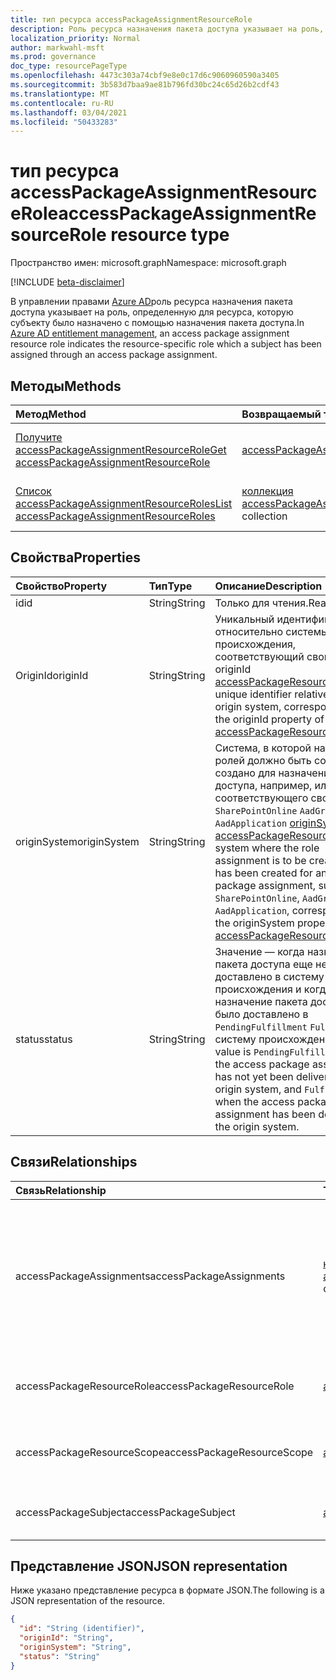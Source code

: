 ```yaml
---
title: тип ресурса accessPackageAssignmentResourceRole
description: Роль ресурса назначения пакета доступа указывает на роль, определенную для ресурса, которую субъекту было назначено с помощью назначения пакета доступа.
localization_priority: Normal
author: markwahl-msft
ms.prod: governance
doc_type: resourcePageType
ms.openlocfilehash: 4473c303a74cbf9e8e0c17d6c9060960590a3405
ms.sourcegitcommit: 3b583d7baa9ae81b796fd30bc24c65d26b2cdf43
ms.translationtype: MT
ms.contentlocale: ru-RU
ms.lasthandoff: 03/04/2021
ms.locfileid: "50433283"
---
```

# <a name="accesspackageassignmentresourcerole-resource-type"></a><span data-ttu-id="1f994-103">тип ресурса accessPackageAssignmentResourceRole</span><span class="sxs-lookup"><span data-stu-id="1f994-103">accessPackageAssignmentResourceRole resource type</span></span>

<span data-ttu-id="1f994-104">Пространство имен: microsoft.graph</span><span class="sxs-lookup"><span data-stu-id="1f994-104">Namespace: microsoft.graph</span></span>

[!INCLUDE [beta-disclaimer](../../includes/beta-disclaimer.md)]

<span data-ttu-id="1f994-105">В управлении правами [Azure AD](entitlementmanagement-root.md)роль ресурса назначения пакета доступа указывает на роль, определенную для ресурса, которую субъекту было назначено с помощью назначения пакета доступа.</span><span class="sxs-lookup"><span data-stu-id="1f994-105">In [Azure AD entitlement management](entitlementmanagement-root.md), an access package assignment resource role indicates the resource-specific role which a subject has been assigned through an access package assignment.</span></span>

## <a name="methods"></a><span data-ttu-id="1f994-106">Методы</span><span class="sxs-lookup"><span data-stu-id="1f994-106">Methods</span></span>

| <span data-ttu-id="1f994-107">Метод</span><span class="sxs-lookup"><span data-stu-id="1f994-107">Method</span></span>       | <span data-ttu-id="1f994-108">Возвращаемый тип</span><span class="sxs-lookup"><span data-stu-id="1f994-108">Return Type</span></span> | <span data-ttu-id="1f994-109">Описание</span><span class="sxs-lookup"><span data-stu-id="1f994-109">Description</span></span> |
|:-------------|:------------|:------------|
| [<span data-ttu-id="1f994-110">Получите accessPackageAssignmentResourceRole</span><span class="sxs-lookup"><span data-stu-id="1f994-110">Get accessPackageAssignmentResourceRole</span></span>](../api/accesspackageassignmentresourcerole-get.md) | [<span data-ttu-id="1f994-111">accessPackageAssignmentResourceRole</span><span class="sxs-lookup"><span data-stu-id="1f994-111">accessPackageAssignmentResourceRole</span></span>](accesspackageassignmentresourcerole.md)  | <span data-ttu-id="1f994-112">Извлечение объекта accessPackageAssignmentResourceRole.</span><span class="sxs-lookup"><span data-stu-id="1f994-112">Retrieve an accessPackageAssignmentResourceRole object.</span></span> |
| [<span data-ttu-id="1f994-113">Список accessPackageAssignmentResourceRoles</span><span class="sxs-lookup"><span data-stu-id="1f994-113">List accessPackageAssignmentResourceRoles</span></span>](../api/accesspackageassignmentresourcerole-list.md) | <span data-ttu-id="1f994-114">[коллекция accessPackageAssignmentResourceRole](accesspackageassignmentresourcerole.md)</span><span class="sxs-lookup"><span data-stu-id="1f994-114">[accessPackageAssignmentResourceRole](accesspackageassignmentresourcerole.md) collection</span></span> | <span data-ttu-id="1f994-115">Извлечение списка объектов accessPackageAssignmentResourceRole.</span><span class="sxs-lookup"><span data-stu-id="1f994-115">Retrieve a list of accessPackageAssignmentResourceRole objects.</span></span> |

## <a name="properties"></a><span data-ttu-id="1f994-116">Свойства</span><span class="sxs-lookup"><span data-stu-id="1f994-116">Properties</span></span>

| <span data-ttu-id="1f994-117">Свойство</span><span class="sxs-lookup"><span data-stu-id="1f994-117">Property</span></span>     | <span data-ttu-id="1f994-118">Тип</span><span class="sxs-lookup"><span data-stu-id="1f994-118">Type</span></span>        | <span data-ttu-id="1f994-119">Описание</span><span class="sxs-lookup"><span data-stu-id="1f994-119">Description</span></span> |
|:-------------|:------------|:------------|
|<span data-ttu-id="1f994-120">id</span><span class="sxs-lookup"><span data-stu-id="1f994-120">id</span></span>|<span data-ttu-id="1f994-121">String</span><span class="sxs-lookup"><span data-stu-id="1f994-121">String</span></span>| <span data-ttu-id="1f994-122">Только для чтения.</span><span class="sxs-lookup"><span data-stu-id="1f994-122">Read-only.</span></span>|
|<span data-ttu-id="1f994-123">OriginId</span><span class="sxs-lookup"><span data-stu-id="1f994-123">originId</span></span>|<span data-ttu-id="1f994-124">String</span><span class="sxs-lookup"><span data-stu-id="1f994-124">String</span></span>|<span data-ttu-id="1f994-125">Уникальный идентификатор относительно системы происхождения, соответствующий свойству originId [accessPackageResourceRole.](accesspackageresourcerole.md)</span><span class="sxs-lookup"><span data-stu-id="1f994-125">A unique identifier relative to the origin system, corresponding to the originId property of the [accessPackageResourceRole](accesspackageresourcerole.md).</span></span> |
|<span data-ttu-id="1f994-126">originSystem</span><span class="sxs-lookup"><span data-stu-id="1f994-126">originSystem</span></span>|<span data-ttu-id="1f994-127">String</span><span class="sxs-lookup"><span data-stu-id="1f994-127">String</span></span>|<span data-ttu-id="1f994-128">Система, в которой назначение ролей должно быть создано или создано для назначения пакета доступа, например, или , соответствующего свойству `SharePointOnline` `AadGroup` `AadApplication` [originSystem accessPackageResourceRole.](accesspackageresourcerole.md)</span><span class="sxs-lookup"><span data-stu-id="1f994-128">The system where the role assignment is to be created or has been created for an access package assignment, such as `SharePointOnline`, `AadGroup` or `AadApplication`, corresponding to the originSystem property of the [accessPackageResourceRole](accesspackageresourcerole.md).</span></span>|
|<span data-ttu-id="1f994-129">status</span><span class="sxs-lookup"><span data-stu-id="1f994-129">status</span></span>|<span data-ttu-id="1f994-130">String</span><span class="sxs-lookup"><span data-stu-id="1f994-130">String</span></span>|<span data-ttu-id="1f994-131">Значение — когда назначение пакета доступа еще не доставлено в систему происхождения и когда назначение пакета доступа было доставлено в `PendingFulfillment` `Fulfilled` систему происхождения.</span><span class="sxs-lookup"><span data-stu-id="1f994-131">The value is `PendingFulfillment` when the access package assignment has not yet been delivered to the origin system, and `Fulfilled` when the access package assignment has been delivered to the origin system.</span></span>|

## <a name="relationships"></a><span data-ttu-id="1f994-132">Связи</span><span class="sxs-lookup"><span data-stu-id="1f994-132">Relationships</span></span>

| <span data-ttu-id="1f994-133">Связь</span><span class="sxs-lookup"><span data-stu-id="1f994-133">Relationship</span></span> | <span data-ttu-id="1f994-134">Тип</span><span class="sxs-lookup"><span data-stu-id="1f994-134">Type</span></span>        | <span data-ttu-id="1f994-135">Описание</span><span class="sxs-lookup"><span data-stu-id="1f994-135">Description</span></span> |
|:-------------|:------------|:------------|
|<span data-ttu-id="1f994-136">accessPackageAssignments</span><span class="sxs-lookup"><span data-stu-id="1f994-136">accessPackageAssignments</span></span>|<span data-ttu-id="1f994-137">[коллекция accessPackageAssignment](accesspackageassignment.md)</span><span class="sxs-lookup"><span data-stu-id="1f994-137">[accessPackageAssignment](accesspackageassignment.md) collection</span></span>| <span data-ttu-id="1f994-138">Назначения пакета доступа, в результате чего это назначение роли.</span><span class="sxs-lookup"><span data-stu-id="1f994-138">The access package assignments resulting in this role assignment.</span></span> <span data-ttu-id="1f994-139">Только для чтения.</span><span class="sxs-lookup"><span data-stu-id="1f994-139">Read-only.</span></span> <span data-ttu-id="1f994-140">Допускается значение null.</span><span class="sxs-lookup"><span data-stu-id="1f994-140">Nullable.</span></span>|
|<span data-ttu-id="1f994-141">accessPackageResourceRole</span><span class="sxs-lookup"><span data-stu-id="1f994-141">accessPackageResourceRole</span></span>|[<span data-ttu-id="1f994-142">accessPackageResourceRole</span><span class="sxs-lookup"><span data-stu-id="1f994-142">accessPackageResourceRole</span></span>](accesspackageresourcerole.md)| <span data-ttu-id="1f994-143">Только для чтения.</span><span class="sxs-lookup"><span data-stu-id="1f994-143">Read-only.</span></span> <span data-ttu-id="1f994-144">Допускается значение null.</span><span class="sxs-lookup"><span data-stu-id="1f994-144">Nullable.</span></span>|
|<span data-ttu-id="1f994-145">accessPackageResourceScope</span><span class="sxs-lookup"><span data-stu-id="1f994-145">accessPackageResourceScope</span></span>|[<span data-ttu-id="1f994-146">accessPackageResourceScope</span><span class="sxs-lookup"><span data-stu-id="1f994-146">accessPackageResourceScope</span></span>](accesspackageresourcescope.md)| <span data-ttu-id="1f994-147">Только для чтения.</span><span class="sxs-lookup"><span data-stu-id="1f994-147">Read-only.</span></span> <span data-ttu-id="1f994-148">Допускается значение null.</span><span class="sxs-lookup"><span data-stu-id="1f994-148">Nullable.</span></span>|
|<span data-ttu-id="1f994-149">accessPackageSubject</span><span class="sxs-lookup"><span data-stu-id="1f994-149">accessPackageSubject</span></span>|[<span data-ttu-id="1f994-150">accessPackageSubject</span><span class="sxs-lookup"><span data-stu-id="1f994-150">accessPackageSubject</span></span>](accesspackagesubject.md)| <span data-ttu-id="1f994-p104">Только для чтения. Допускается значение null.</span><span class="sxs-lookup"><span data-stu-id="1f994-p104">Read-only. Nullable.</span></span>|


## <a name="json-representation"></a><span data-ttu-id="1f994-153">Представление JSON</span><span class="sxs-lookup"><span data-stu-id="1f994-153">JSON representation</span></span>

<span data-ttu-id="1f994-154">Ниже указано представление ресурса в формате JSON.</span><span class="sxs-lookup"><span data-stu-id="1f994-154">The following is a JSON representation of the resource.</span></span>

<!-- {
  "blockType": "resource",
  "optionalProperties": [

  ],
  "@odata.type": "microsoft.graph.accessPackageAssignmentResourceRole",
  "keyProperty": "id"
}-->

```json
{
  "id": "String (identifier)",
  "originId": "String",
  "originSystem": "String",
  "status": "String"
}
```

<!-- uuid: 16cd6b66-4b1a-43a1-adaf-3a886856ed98
2019-02-04 14:57:30 UTC -->
<!-- {
  "type": "#page.annotation",
  "description": "accessPackageAssignmentResourceRole resource",
  "keywords": "",
  "section": "documentation",
  "tocPath": ""
}-->


